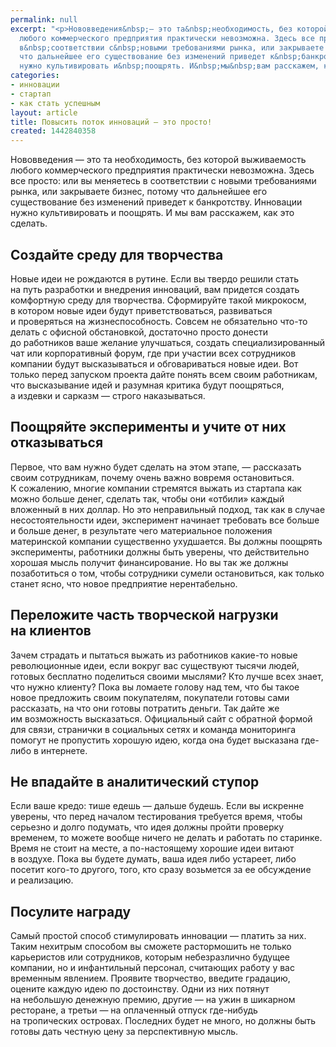 ```yaml
---
permalink: null
excerpt: "<p>Нововведения&nbsp;— это та&nbsp;необходимость, без которой выживаемость
  любого коммерческого предприятия практически невозможна. Здесь все просто: или вы&nbsp;меняетесь
  в&nbsp;соответствии с&nbsp;новыми требованиями рынка, или закрываете бизнес, потому
  что дальнейшее его существование без изменений приведет к&nbsp;банкротству. Инновации
  нужно культивировать и&nbsp;поощрять. И&nbsp;мы&nbsp;вам расскажем, как это сделать.</p>"
categories:
- инновации
- стартап
- как стать успешным
layout: article
title: Повысить поток инноваций – это просто!
created: 1442840358
---
```

<p>Нововведения&nbsp;— это та&nbsp;необходимость, без которой выживаемость любого коммерческого предприятия практически невозможна. Здесь все просто: или вы&nbsp;меняетесь в&nbsp;соответствии с&nbsp;новыми требованиями рынка, или закрываете бизнес, потому что дальнейшее его существование без изменений приведет к&nbsp;банкротству. Инновации нужно культивировать и&nbsp;поощрять. И&nbsp;мы&nbsp;вам расскажем, как это сделать.</p>
<h2>Создайте среду для творчества</h2>
<p>Новые идеи не&nbsp;рождаются в&nbsp;рутине. Если вы&nbsp;твердо решили стать на&nbsp;путь разработки и&nbsp;внедрения инноваций, вам придется создать комфортную среду для творчества. Сформируйте такой микрокосм, в&nbsp;котором новые идеи будут приветствоваться, развиваться и&nbsp;проверяться на&nbsp;жизнеспособность. Совсем не&nbsp;обязательно что-то делать с&nbsp;офисной обстановкой, достаточно просто донести до&nbsp;работников ваше желание улучшаться, создать специализированный чат или корпоративный форум, где при участии всех сотрудников компании будут высказываться и&nbsp;обговариваться новые идеи. Вот только перед запуском проекта дайте понять всем своим работникам, что высказывание идей и&nbsp;разумная критика будут поощряться, а&nbsp;издевки и&nbsp;сарказм&nbsp;— строго наказываться.</p>
<h2>Поощряйте эксперименты и&nbsp;учите от&nbsp;них отказываться</h2>
<p>Первое, что вам нужно будет сделать на&nbsp;этом этапе,&nbsp;— рассказать своим сотрудникам, почему очень важно вовремя остановиться. К&nbsp;сожалению, многие компании стремятся выжать из&nbsp;стартапа как можно больше денег, сделать так, чтобы они «отбили» каждый вложенный в&nbsp;них доллар. Но&nbsp;это неправильный подход, так как в&nbsp;случае несостоятельности идеи, эксперимент начинает требовать все больше и&nbsp;больше денег, в&nbsp;результате чего материальное положения материнской компании существенно ухудшается. Вы&nbsp;должны поощрять эксперименты, работники должны быть уверены, что действительно хорошая мысль получит финансирование. Но&nbsp;вы&nbsp;так&nbsp;же должны позаботиться о&nbsp;том, чтобы сотрудники сумели остановиться, как только станет ясно, что новое предприятие нерентабельно.</p>
<h2>Переложите часть творческой нагрузки на&nbsp;клиентов</h2>
<p>Зачем страдать и&nbsp;пытаться выжать из&nbsp;работников какие-то новые революционные идеи, если вокруг вас существуют тысячи людей, готовых бесплатно поделиться своими мыслями? Кто лучше всех знает, что нужно клиенту? Пока вы&nbsp;ломаете голову над тем, что&nbsp;бы такое новое предложить своим покупателям, покупатели готовы сами рассказать, на&nbsp;что они готовы потратить деньги. Так дайте&nbsp;же им&nbsp;возможность высказаться. Официальный сайт с&nbsp;обратной формой для связи, странички в&nbsp;социальных сетях и&nbsp;команда мониторинга помогут не&nbsp;пропустить хорошую идею, когда она будет высказана где-либо в&nbsp;интернете.</p>
<h2>Не впадайте в аналитический ступор</h2>
<p>Если ваше кредо: тише едешь&nbsp;— дальше будешь. Если вы&nbsp;искренне уверены, что перед началом тестирования требуется время, чтобы серьезно и&nbsp;долго подумать, что идея должны пройти проверку временем, то&nbsp;можете вообще ничего не&nbsp;делать и&nbsp;работать по&nbsp;старинке. Время не&nbsp;стоит на&nbsp;месте, а&nbsp;по-настоящему хорошие идеи витают в&nbsp;воздухе. Пока вы&nbsp;будете думать, ваша идея либо устареет, либо посетит кого-то другого, того, кто сразу возьмется за&nbsp;ее&nbsp;обсуждение и&nbsp;реализацию.</p>
<h2>Посулите награду</h2>
<p>Самый простой способ стимулировать инновации&nbsp;— платить за&nbsp;них. Таким нехитрым способом вы&nbsp;сможете растормошить не&nbsp;только карьеристов или сотрудников, которым небезразлично будущее компании, но&nbsp;и&nbsp;инфантильный персонал, считающих работу у&nbsp;вас временным явлением. Проявите творчество, введите градацию, оцените каждую идею по&nbsp;достоинству. Одни из&nbsp;них потянут на&nbsp;небольшую денежную премию, другие&nbsp;— на&nbsp;ужин в&nbsp;шикарном ресторане, а&nbsp;третьи&nbsp;— на&nbsp;оплаченный отпуск где-нибудь на&nbsp;тропических островах. Последних будет не&nbsp;много, но&nbsp;должны быть готовы дать честную цену за&nbsp;перспективную мысль. </p>
